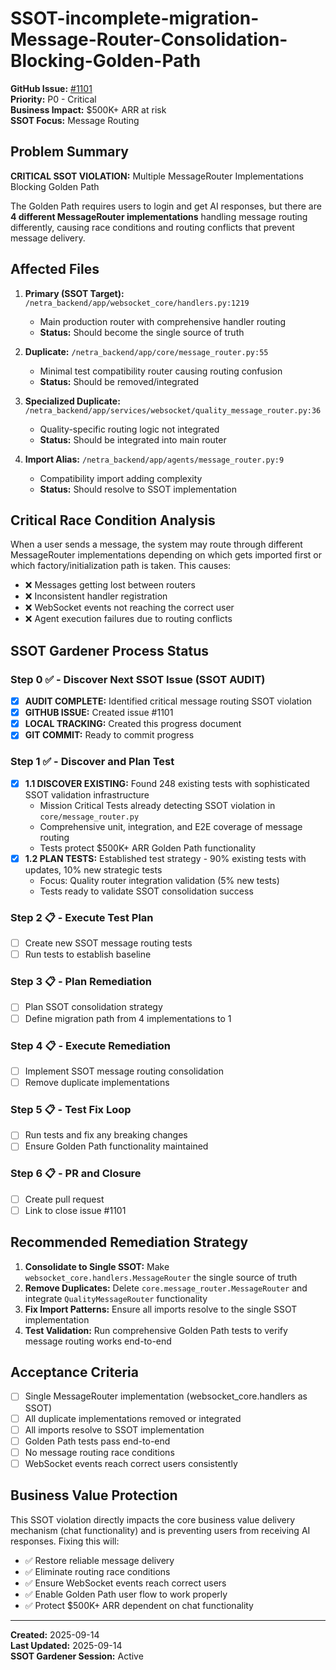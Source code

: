 # SSOT-incomplete-migration-Message-Router-Consolidation-Blocking-Golden-Path

**GitHub Issue:** [#1101](https://github.com/netra-systems/netra-apex/issues/1101)  
**Priority:** P0 - Critical  
**Business Impact:** $500K+ ARR at risk  
**SSOT Focus:** Message Routing  

## Problem Summary

**CRITICAL SSOT VIOLATION:** Multiple MessageRouter Implementations Blocking Golden Path

The Golden Path requires users to login and get AI responses, but there are **4 different MessageRouter implementations** handling message routing differently, causing race conditions and routing conflicts that prevent message delivery.

## Affected Files

1. **Primary (SSOT Target):** `/netra_backend/app/websocket_core/handlers.py:1219`
   - Main production router with comprehensive handler routing
   - **Status:** Should become the single source of truth

2. **Duplicate:** `/netra_backend/app/core/message_router.py:55`
   - Minimal test compatibility router causing routing confusion
   - **Status:** Should be removed/integrated

3. **Specialized Duplicate:** `/netra_backend/app/services/websocket/quality_message_router.py:36`
   - Quality-specific routing logic not integrated
   - **Status:** Should be integrated into main router

4. **Import Alias:** `/netra_backend/app/agents/message_router.py:9`
   - Compatibility import adding complexity
   - **Status:** Should resolve to SSOT implementation

## Critical Race Condition Analysis

When a user sends a message, the system may route through different MessageRouter implementations depending on which gets imported first or which factory/initialization path is taken. This causes:

- ❌ Messages getting lost between routers
- ❌ Inconsistent handler registration  
- ❌ WebSocket events not reaching the correct user
- ❌ Agent execution failures due to routing conflicts

## SSOT Gardener Process Status

### Step 0 ✅ - Discover Next SSOT Issue (SSOT AUDIT)
- [x] **AUDIT COMPLETE:** Identified critical message routing SSOT violation
- [x] **GITHUB ISSUE:** Created issue #1101
- [x] **LOCAL TRACKING:** Created this progress document
- [x] **GIT COMMIT:** Ready to commit progress

### Step 1 ✅ - Discover and Plan Test
- [x] **1.1 DISCOVER EXISTING:** Found 248 existing tests with sophisticated SSOT validation infrastructure
  - Mission Critical Tests already detecting SSOT violation in `core/message_router.py`
  - Comprehensive unit, integration, and E2E coverage of message routing
  - Tests protect $500K+ ARR Golden Path functionality
- [x] **1.2 PLAN TESTS:** Established test strategy - 90% existing tests with updates, 10% new strategic tests
  - Focus: Quality router integration validation (5% new tests)
  - Tests ready to validate SSOT consolidation success

### Step 2 📋 - Execute Test Plan
- [ ] Create new SSOT message routing tests
- [ ] Run tests to establish baseline

### Step 3 📋 - Plan Remediation
- [ ] Plan SSOT consolidation strategy
- [ ] Define migration path from 4 implementations to 1

### Step 4 📋 - Execute Remediation
- [ ] Implement SSOT message routing consolidation
- [ ] Remove duplicate implementations

### Step 5 📋 - Test Fix Loop
- [ ] Run tests and fix any breaking changes
- [ ] Ensure Golden Path functionality maintained

### Step 6 📋 - PR and Closure
- [ ] Create pull request
- [ ] Link to close issue #1101

## Recommended Remediation Strategy

1. **Consolidate to Single SSOT:** Make `websocket_core.handlers.MessageRouter` the single source of truth
2. **Remove Duplicates:** Delete `core.message_router.MessageRouter` and integrate `QualityMessageRouter` functionality  
3. **Fix Import Patterns:** Ensure all imports resolve to the single SSOT implementation
4. **Test Validation:** Run comprehensive Golden Path tests to verify message routing works end-to-end

## Acceptance Criteria

- [ ] Single MessageRouter implementation (websocket_core.handlers as SSOT)
- [ ] All duplicate implementations removed or integrated
- [ ] All imports resolve to SSOT implementation
- [ ] Golden Path tests pass end-to-end
- [ ] No message routing race conditions
- [ ] WebSocket events reach correct users consistently

## Business Value Protection

This SSOT violation directly impacts the core business value delivery mechanism (chat functionality) and is preventing users from receiving AI responses. Fixing this will:

- ✅ Restore reliable message delivery
- ✅ Eliminate routing race conditions  
- ✅ Ensure WebSocket events reach correct users
- ✅ Enable Golden Path user flow to work properly
- ✅ Protect $500K+ ARR dependent on chat functionality

---

**Created:** 2025-09-14  
**Last Updated:** 2025-09-14  
**SSOT Gardener Session:** Active  